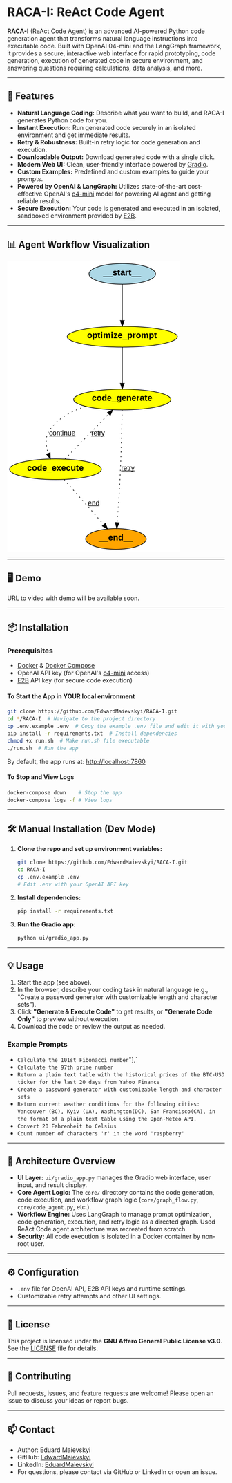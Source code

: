 # RACA-I: ReAct Code Agent

**RACA-I** (ReAct Code Agent) is an advanced AI-powered Python code generation agent that transforms natural language instructions into executable code. Built with OpenAI 04-mini and the LangGraph framework, it provides a secure, interactive web interface for rapid prototyping, code generation, execution of generated code in secure environment, and answering questions requiring calculations, data analysis, and more.

---

## 🚀 Features

- **Natural Language Coding:** Describe what you want to build, and RACA-I generates Python code for you.
- **Instant Execution:** Run generated code securely in an isolated environment and get immediate results.
- **Retry & Robustness:** Built-in retry logic for code generation and execution.
- **Downloadable Output:** Download generated code with a single click.
- **Modern Web UI:** Clean, user-friendly interface powered by [Gradio](https://gradio.app/).
- **Custom Examples:** Predefined and custom examples to guide your prompts.
- **Powered by OpenAI & LangGraph:** Utilizes state-of-the-art cost-effective OpenAI's [o4-mini](https://platform.openai.com/docs/models/o4-mini) model for powering AI agent and getting reliable results.
- **Secure Execution:** Your code is generated and executed in an isolated, sandboxed environment provided by [E2B](https://e2b.dev/).

---

## 📊 Agent Workflow Visualization

![RACA-I Workflow Visualization](readme_imgs/RACA_I_workflow_visualization.png)

---

## 🖥️ Demo

URL to video with demo will be available soon.

---

## 📦 Installation

### Prerequisites

- [Docker](https://www.docker.com/) & [Docker Compose](https://docs.docker.com/compose/)
- OpenAI API key (for OpenAI's [o4-mini](https://platform.openai.com/docs/models/o4-mini) access)
- [E2B](https://e2b.dev/) API key (for secure code execution)


#### To Start the App in YOUR local environment


```bash
git clone https://github.com/EdwardMaievskyi/RACA-I.git
cd */RACA-I  # Navigate to the project directory
cp .env.example .env  # Copy the example .env file and edit it with your OpenAI API key
pip install -r requirements.txt  # Install dependencies
chmod +x run.sh  # Make run.sh file executable
./run.sh  # Run the app
```

By default, the app runs at: [http://localhost:7860](http://localhost:7860)

#### To Stop and View Logs

```bash
docker-compose down    # Stop the app
docker-compose logs -f # View logs
```

---

## 🛠️ Manual Installation (Dev Mode)

1. **Clone the repo and set up environment variables:**
   ```bash
   git clone https://github.com/EdwardMaievskyi/RACA-I.git
   cd RACA-I
   cp .env.example .env
   # Edit .env with your OpenAI API key
   ```

2. **Install dependencies:**
   ```bash
   pip install -r requirements.txt
   ```

3. **Run the Gradio app:**
   ```bash
   python ui/gradio_app.py
   ```

---

## 💡 Usage

1. Start the app (see above).
2. In the browser, describe your coding task in natural language (e.g., "Create a password generator with customizable length and character sets").
3. Click **"Generate & Execute Code"** to get results, or **"Generate Code Only"** to preview without execution.
4. Download the code or review the output as needed.

### Example Prompts

- `Calculate the 101st Fibonacci number`"],`
- `Calculate the 97th prime number`
- `Return a plain text table with the historical prices of the BTC-USD ticker for the last 20 days from Yahoo Finance`
- `Create a password generator with customizable length and character sets`
- `Return current weather conditions for the following cities: Vancouver (BC), Kyiv (UA), Washington(DC), San Francisco(CA), in the format of a plain text table using the Open-Meteo API.`
- `Convert 20 Fahrenheit to Celsius`
- `Count number of characters 'r' in the word 'raspberry'`

---

## 🧩 Architecture Overview

- **UI Layer:** `ui/gradio_app.py` manages the Gradio web interface, user input, and result display.
- **Core Agent Logic:** The `core/` directory contains the code generation, code execution, and workflow graph logic (`core/graph_flow.py`, `core/code_agent.py`, etc.).
- **Workflow Engine:** Uses LangGraph to manage prompt optimization, code generation, execution, and retry logic as a directed graph. Used ReAct Code agent architecture was recreated from scratch.
- **Security:** All code execution is isolated in a Docker container by non-root user.

---

## ⚙️ Configuration

- `.env` file for OpenAI API, E2B API keys and runtime settings.
- Customizable retry attempts and other UI settings.

---

## 📝 License

This project is licensed under the **GNU Affero General Public License v3.0**. See the [LICENSE](LICENSE) file for details.

---

## 🤝 Contributing

Pull requests, issues, and feature requests are welcome! Please open an issue to discuss your ideas or report bugs.

---

## 📫 Contact

- Author: Eduard Maievskyi
- GitHub: [EdwardMaievskyi](https://github.com/EdwardMaievskyi)
- LinkedIn: [EduardMaievskyi](https://www.linkedin.com/in/eduard-maievskyi-phd/)
- For questions, please contact via GitHub or LinkedIn or open an issue.
